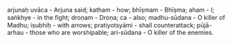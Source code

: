 arjunaḥ uvāca - Arjuna said; katham - how; bhīṣmam - Bhīṣma; aham - I; saṅkhye - in the ﬁght; droṇam - Droṇa; ca - also; madhu-sūdana - O killer of Madhu; iṣubhiḥ - with arrows; pratiyotsyāmi - shall counterattack; pūjā-arhau - those who are worshipable; ari-sūdana - O killer of the enemies.